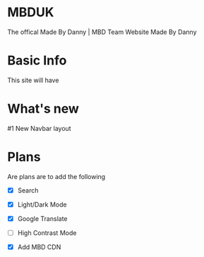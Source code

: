 # MBDUK
The offical Made By Danny | MBD Team Website Made By Danny
# Basic Info
This site will have 

# What's new
#1 New Navbar layout

# Plans
Are plans are to add the following 
- [x] Search
- [x] Light/Dark Mode
- [x] Google Translate 
- [ ] High Contrast Mode
- [x] Add MBD CDN



